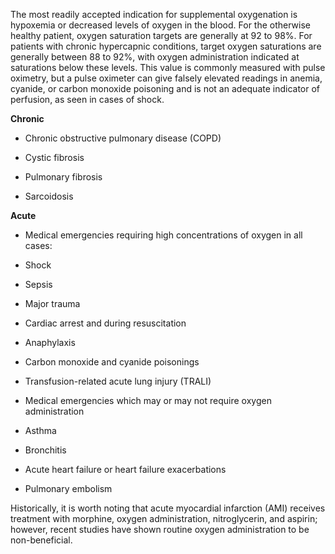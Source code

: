 The most readily accepted indication for supplemental oxygenation is hypoxemia or decreased levels of oxygen in the blood. For the otherwise healthy patient, oxygen saturation targets are generally at 92 to 98%. For patients with chronic hypercapnic conditions, target oxygen saturations are generally between 88 to 92%, with oxygen administration indicated at saturations below these levels. This value is commonly measured with pulse oximetry, but a pulse oximeter can give falsely elevated readings in anemia, cyanide, or carbon monoxide poisoning and is not an adequate indicator of perfusion, as seen in cases of shock.

**Chronic**

- Chronic obstructive pulmonary disease (COPD)

- Cystic fibrosis

- Pulmonary fibrosis

- Sarcoidosis

**Acute**

- Medical emergencies requiring high concentrations of oxygen in all cases:

- Shock
- Sepsis
- Major trauma
- Cardiac arrest and during resuscitation
- Anaphylaxis
- Carbon monoxide and cyanide poisonings
- Transfusion-related acute lung injury (TRALI)

- Medical emergencies which may or may not require oxygen administration

- Asthma
- Bronchitis
- Acute heart failure or heart failure exacerbations
- Pulmonary embolism

Historically, it is worth noting that acute myocardial infarction (AMI) receives treatment with morphine, oxygen administration, nitroglycerin, and aspirin; however, recent studies have shown routine oxygen administration to be non-beneficial.